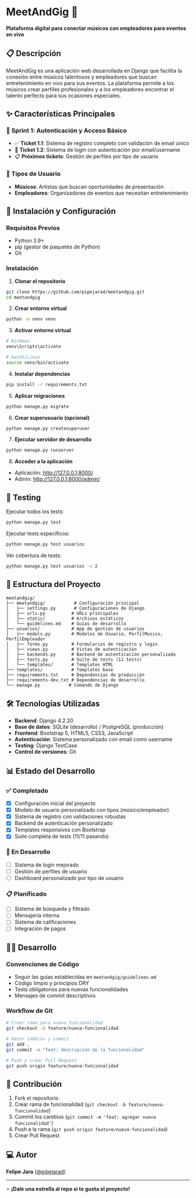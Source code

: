 # MeetAndGig 🎵

**Plataforma digital para conectar músicos con empleadores para eventos en vivo**

## 📋 Descripción

MeetAndGig es una aplicación web desarrollada en Django que facilita la conexión entre músicos talentosos y empleadores que buscan entretenimiento en vivo para sus eventos. La plataforma permite a los músicos crear perfiles profesionales y a los empleadores encontrar el talento perfecto para sus ocasiones especiales.

## ✨ Características Principales

### 🎯 Sprint 1: Autenticación y Acceso Básico
- ✅ **Ticket 1.1**: Sistema de registro completo con validación de email único
- 🔄 **Ticket 1.2**: Sistema de login con autenticación por email/username
- 📋 **Próximos tickets**: Gestión de perfiles por tipo de usuario

### 👥 Tipos de Usuario
- **Músicos**: Artistas que buscan oportunidades de presentación
- **Empleadores**: Organizadores de eventos que necesitan entretenimiento

## 🚀 Instalación y Configuración

### Requisitos Previos
- Python 3.9+
- pip (gestor de paquetes de Python)
- Git

### Instalación

1. **Clonar el repositorio**
```bash
git clone https://github.com/pipejarad/meetandgig.git
cd meetandgig
```

2. **Crear entorno virtual**
```bash
python -m venv venv
```

3. **Activar entorno virtual**
```bash
# Windows
venv\Scripts\activate

# macOS/Linux
source venv/bin/activate
```

4. **Instalar dependencias**
```bash
pip install -r requirements.txt
```

5. **Aplicar migraciones**
```bash
python manage.py migrate
```

6. **Crear superusuario (opcional)**
```bash
python manage.py createsuperuser
```

7. **Ejecutar servidor de desarrollo**
```bash
python manage.py runserver
```

8. **Acceder a la aplicación**
- Aplicación: http://127.0.0.1:8000/
- Admin: http://127.0.0.1:8000/admin/

## 🧪 Testing

Ejecutar todos los tests:
```bash
python manage.py test
```

Ejecutar tests específicos:
```bash
python manage.py test usuarios
```

Ver cobertura de tests:
```bash
python manage.py test usuarios -v 2
```

## 📁 Estructura del Proyecto

```
meetandgig/
├── meetandgig/           # Configuración principal
│   ├── settings.py       # Configuraciones de Django
│   ├── urls.py          # URLs principales
│   ├── static/          # Archivos estáticos
│   └── guidelines.md    # Guías de desarrollo
├── usuarios/            # App de gestión de usuarios
│   ├── models.py        # Modelos de Usuario, PerfilMusico, PerfilEmpleador
│   ├── forms.py         # Formularios de registro y login
│   ├── views.py         # Vistas de autenticación
│   ├── backends.py      # Backend de autenticación personalizado
│   ├── tests.py         # Suite de tests (11 tests)
│   └── templates/       # Templates HTML
├── templates/           # Templates base
├── requirements.txt     # Dependencias de producción
├── requirements-dev.txt # Dependencias de desarrollo
└── manage.py           # Comando de Django
```

## 🛠️ Tecnologías Utilizadas

- **Backend**: Django 4.2.20
- **Base de datos**: SQLite (desarrollo) / PostgreSQL (producción)
- **Frontend**: Bootstrap 5, HTML5, CSS3, JavaScript
- **Autenticación**: Sistema personalizado con email como username
- **Testing**: Django TestCase
- **Control de versiones**: Git

## 📊 Estado del Desarrollo

### ✅ Completado
- [x] Configuración inicial del proyecto
- [x] Modelo de usuario personalizado con tipos (músico/empleador)
- [x] Sistema de registro con validaciones robustas
- [x] Backend de autenticación personalizado
- [x] Templates responsivos con Bootstrap
- [x] Suite completa de tests (11/11 pasando)

### 🔄 En Desarrollo
- [ ] Sistema de login mejorado
- [ ] Gestión de perfiles de usuario
- [ ] Dashboard personalizado por tipo de usuario

### 📋 Planificado
- [ ] Sistema de búsqueda y filtrado
- [ ] Mensajería interna
- [ ] Sistema de calificaciones
- [ ] Integración de pagos

## 🧑‍💻 Desarrollo

### Convenciones de Código
- Seguir las guías establecidas en `meetandgig/guidelines.md`
- Código limpio y principios DRY
- Tests obligatorios para nuevas funcionalidades
- Mensajes de commit descriptivos

### Workflow de Git
```bash
# Crear rama para nueva funcionalidad
git checkout -b feature/nueva-funcionalidad

# Hacer cambios y commit
git add .
git commit -m "feat: descripción de la funcionalidad"

# Push y crear Pull Request
git push origin feature/nueva-funcionalidad
```

## 📝 Contribución

1. Fork el repositorio
2. Crear rama de funcionalidad (`git checkout -b feature/nueva-funcionalidad`)
3. Commit los cambios (`git commit -m 'feat: agregar nueva funcionalidad'`)
4. Push a la rama (`git push origin feature/nueva-funcionalidad`)
5. Crear Pull Request

## ‍💻 Autor

**Felipe Jara** ([@pipejarad](https://github.com/pipejarad))

---

⭐ **¡Dale una estrella al repo si te gusta el proyecto!**
